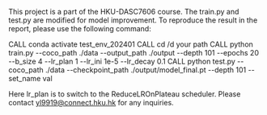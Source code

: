 This project is a part of the HKU-DASC7606 course.
The train.py and test.py are modified for model improvement. To reproduce the result in the report, please use the following command:

CALL conda activate test_env_202401
CALL cd /d your path
CALL python train.py --coco_path ./data --output_path ./output --depth 101 --epochs 20 --b_size 4 --lr_plan 1 --lr_ini 1e-5 --lr_decay 0.1
CALL python test.py --coco_path ./data --checkpoint_path ./output/model_final.pt --depth 101 --set_name val 

Here lr_plan is to switch to the ReduceLROnPlateau scheduler.
Please contact yl9919@connect.hku.hk for any inquiries. 
